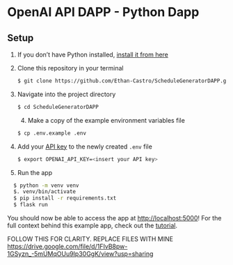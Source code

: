 # OpenAI API DAPP - Python Dapp


## Setup

1. If you don’t have Python installed, [install it from here](https://www.python.org/downloads/)

2. Clone this repository in your terminal
   
   ```bash
   $ git clone https://github.com/Ethan-Castro/ScheduleGeneratorDAPP.git](https://github.com/Ethan-Castro/HealthCoachAIIII.git
   ```
3. Navigate into the project directory

   ```bash
   $ cd ScheduleGeneratorDAPP
   ```
   4. Make a copy of the example environment variables file

   ```bash
   $ cp .env.example .env
   ```

5. Add your [API key](https://beta.openai.com/account/api-keys) to the newly created `.env` file
   
   ```bash
   $ export OPENAI_API_KEY=<insert your API key>

   ```

8. Run the app

```bash
  $ python -m venv venv
  $. venv/bin/activate
  $ pip install -r requirements.txt
  $ flask run

   ```
  
You should now be able to access the app at [http://localhost:5000](http://localhost:5000)! For the full context behind this example app, check out the [tutorial](https://beta.openai.com/docs/quickstart).

FOLLOW THIS FOR CLARITY. REPLACE FILES WITH MINE https://drive.google.com/file/d/1FIvB8pw-1GSyzn_-5mUMqOUu9Ip30GgK/view?usp=sharing
